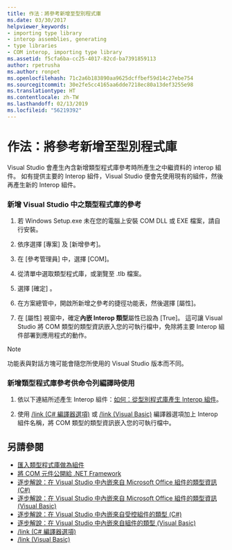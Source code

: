 ```yaml
---
title: 作法：將參考新增至型別程式庫
ms.date: 03/30/2017
helpviewer_keywords:
- importing type library
- interop assemblies, generating
- type libraries
- COM interop, importing type library
ms.assetid: f5cfa6ba-cc25-4017-82cd-ba7391859113
author: rpetrusha
ms.author: ronpet
ms.openlocfilehash: 71c2a6b183890aa9625dcffbef59d14c27ebe754
ms.sourcegitcommit: 30e2fe5cc4165aa6dde7218ec80a13def3255e98
ms.translationtype: HT
ms.contentlocale: zh-TW
ms.lasthandoff: 02/13/2019
ms.locfileid: "56219392"
---
```

# <a name="how-to-add-references-to-type-libraries"></a>作法：將參考新增至型別程式庫
Visual Studio 會產生內含新增類型程式庫參考時所產生之中繼資料的 interop 組件。 如有提供主要的 Interop 組件，Visual Studio 便會先使用現有的組件，然後再產生新的 Interop 組件。  
  
### <a name="to-add-a-reference-to-a-type-library-in-visual-studio"></a>新增 Visual Studio 中之類型程式庫的參考  
  
1.  若 Windows Setup.exe 未在您的電腦上安裝 COM DLL 或 EXE 檔案，請自行安裝。  
  
2.  依序選擇 [專案] 及 [新增參考]。  
  
3.  在 [參考管理員] 中，選擇 [COM]。  
  
4.  從清單中選取類型程式庫，或瀏覽至 .tlb 檔案。  
  
5.  選擇 [確定] 。  
  
6.  在方案總管中，開啟所新增之參考的捷徑功能表，然後選擇 [屬性]。  
  
7.  在 [屬性] 視窗中，確定**內嵌 Interop 類型**屬性已設為 [True]。 這可讓 Visual Studio 將 COM 類型的類型資訊嵌入您的可執行檔中，免除將主要 Interop 組件部署到應用程式的動作。  
  
> [!NOTE]
>  功能表與對話方塊可能會隨您所使用的 Visual Studio 版本而不同。  
  
### <a name="to-add-a-reference-to-a-type-library-for-command-line-compilation"></a>新增類型程式庫參考供命令列編譯時使用  
  
1.  依以下連結所述產生 Interop 組件：[如何：從型別程式庫產生 Interop 組件](how-to-generate-interop-assemblies-from-type-libraries.md)。  
  
2.  使用 [/link (C# 編譯器選項)](../../csharp/language-reference/compiler-options/link-compiler-option.md) 或 [/link (Visual Basic)](../../visual-basic/reference/command-line-compiler/link.md) 編譯器選項加上 Interop 組件名稱，將 COM 類型的類型資訊嵌入您的可執行檔中。  
  
## <a name="see-also"></a>另請參閱
- [匯入類型程式庫做為組件](importing-a-type-library-as-an-assembly.md)
- [將 COM 元件公開給 .NET Framework](exposing-com-components.md)
- [逐步解說：在 Visual Studio 中內嵌來自 Microsoft Office 組件的類型資訊 (C#)](../../csharp/programming-guide/concepts/assemblies-gac/walkthrough-embedding-type-information-from-microsoft-office-assemblies.md)
- [逐步解說：在 Visual Studio 中內嵌來自 Microsoft Office 組件的類型資訊 (Visual Basic)](../../visual-basic/programming-guide/concepts/assemblies-gac/walkthrough-embedding-type-information-from-microsoft-office-assemblies-in-vs.md)
- [逐步解說：在 Visual Studio 中內嵌來自受控組件的類型 (C#)](/docs/csharp/programming-guide/concepts/assemblies-gac/walkthrough-embedding-types-from-managed-assemblies-in-visual-studio.md) 
- [逐步解說：在 Visual Studio 中內嵌來自組件的類型 (Visual Basic)](/docs/visual-basic/programming-guide/concepts/assemblies-gac/walkthrough-embedding-types-from-managed-assemblies-in-vs.md)
- [/link (C# 編譯器選項)](../../csharp/language-reference/compiler-options/link-compiler-option.md)
- [/link (Visual Basic)](../../visual-basic/reference/command-line-compiler/link.md)

